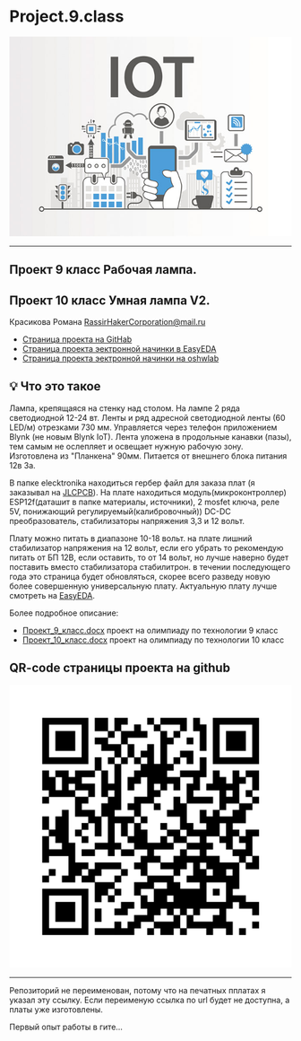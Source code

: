 # Project.9.class 
![logo](https://github.com/Roman-Ivanitch/Project.9.class/blob/main/%D0%98%D0%B7%D0%BE%D0%B1%D1%80%D0%B0%D0%B6%D0%B5%D0%BD%D0%B8%D1%8F/IoT.jpg)
___
## Проект 9 класс Рабочая лампа.
## Проект 10 класс Умная лампа V2.
Красикова Романа RassirHakerCorporation@mail.ru 
+ [Страница проекта на GitHab](https://github.com/Roman-Ivanitch/Project.9.class) 
+ [Страница проекта эектронной начинки в EasyEDA](https://easyeda.com/RassirHaker/10-class)
+ [Страница проекта эектронной начинки на oshwlab](https://oshwlab.com/RassirHaker/10-class)
## :bulb: Что это такое
Лампа, крепящаяся на стенку над столом. На лампе 2 ряда светодиодной 12-24 вт. Ленты и ряд адресной светодиодной ленты (60 LED/м) отрезками 730 мм. 
Управляется через телефон приложением Blynk (не новым Blynk IoT). Лента уложена в продольные канавки (пазы), 
тем самым не ослепляет и освещает нужную рабочую зону. Изготовлена из "Планкена" 90мм. Питается от внешнего блока питания 12в 3а.

В папке elecktronika находиться гербер файл для заказа плат (я заказывал на [JLCPCB](https://jlcpcb.com/)). 
На плате находиться модуль(микроконтроллер) ESP12f(даташит в папке материалы, источники),
2 mosfet ключа, реле 5V, понижающий регулируемый(калибровочный)) DC-DC преобразователь, стабилизаторы напряжения  3,3 и 12 вольт.

Плату можно питать в диапазоне 10-18 вольт. на плате лишний стабилизатор напряжения на 12 вольт, если его убрать то рекомендую питать от БП 12В, если оставить, то от 14 вольт, но лучше наверно будет поставить вместо стабилизатора стабилитрон. в течении последующего года это страница будет обновляться, скорее всего разведу новую более совершенную универсальную плату. Актуальную плату лучше смотреть на [EasyEDA](https://easyeda.com/RassirHaker/10-class). 

Более подробное описание: 
+ [Проект_9_класс.docx](https://github.com/Roman-Ivanitch/Project.9.class/blob/main/%D0%9F%D1%80%D0%BE%D0%B5%D0%BA%D1%82_9_%D0%BA%D0%BB%D0%B0%D1%81%D1%81.docx) проект на олимпиаду по технологии 9 класс
+ [Проект_10_класс.docx](https://github.com/Roman-Ivanitch/Project.9.class/blob/main/%D0%9F%D1%80%D0%BE%D0%B5%D0%BA%D1%82_10_%D0%BA%D0%BB%D0%B0%D1%81%D1%81.docx) проект на олимпиаду по технологии 10 класс
## QR-code страницы проекта на github 
![Qr-code](https://github.com/Roman-Ivanitch/Project.9.class/blob/main/%D0%98%D0%B7%D0%BE%D0%B1%D1%80%D0%B0%D0%B6%D0%B5%D0%BD%D0%B8%D1%8F/QR-code.png)
___

Репозиторий не переименован, потому что на печатных пплатах я указал эту ссылку. Если переименую ссылка по url будет не доступна, а платы уже изготовлены. 

Первый опыт работы в гите...

